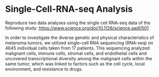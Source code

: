 # Single-Cell-RNA-seq Analysis
Reproduce two data analyses using the single cell RNA-seq data of the following study: https://www.science.org/doi/10.1126/science.aad0501

In order to investigate the diverse genetic and physical characteristics of melanoma tumors, we utilized single-cell RNA sequencing (RNA-seq) on 4645 individual cells taken from 17 patients. This sequencing analyzed malignant cells, immune cells, stromal cells, and endothelial cells and uncovered transcriptional diversity among the malignant cells within the same tumor, which was linked to factors such as the cell cycle, local environment, and resistance to drugs.


